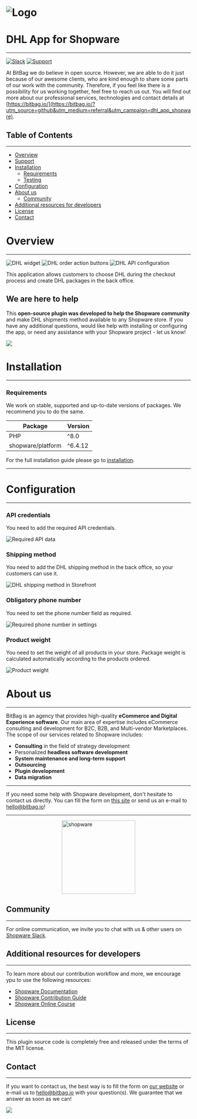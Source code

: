 # ![Logo](doc/images/bitbag-shopware-dhl-app.png)
# DHL App for Shopware

---

[![Slack](https://img.shields.io/badge/community%20chat-slack-FF1493.svg)](http://slack.shopware.com) [![Support](https://img.shields.io/badge/support-contact%20author-blue])](https://bitbag.io/contact-us/?utm_source=github&utm_medium=referral&utm_campaign=dhl_app_shopware)

At BitBag we do believe in open source. However, we are able to do it just because of our awesome clients, who are kind enough to share some parts of our work with the community. Therefore, if you feel like there is a possibility for us working together, feel free to reach us out. You will find out more about our professional services, technologies and contact details at [https://bitbag.io/](https://bitbag.io/?utm_source=github&utm_medium=referral&utm_campaign=dhl_app_shopware).

## Table of Contents

***

* [Overview](#overview)
* [Support](#we-are-here-to-help)
* [Installation](#installation)
  * [Requirements](#requirements)
  * [Testing](#testing)
* [Configuration](#configuration)
* [About us](#about-us)
  * [Community](#community)
* [Additional resources for developers](#additional-resources-for-developers)
* [License](#license)
* [Contact](#contact)

# Overview

----

![DHL widget](./doc/images/bitbag-shopware-dhl-shipping-method.png)
![DHL order action buttons](./doc/images/bitbag-shopware-dhl-admin-panel-get-label.png)
![DHL API configuration](./doc/images/bitbag-shopware-dhl-admin-panel-api-credentials.png)

This application allows customers to choose DHL during the checkout process and create DHL packages in the back office.

## We are here to help
This **open-source plugin was developed to help the Shopware community** and make DHL shipments method available to any Shopware store. If you have any additional questions, would like help with installing or configuring the app, or need any assistance with your Shopware project - let us know!

[![](https://bitbag.io/wp-content/uploads/2020/10/button-contact.png)](https://bitbag.io/contact-us/?utm_source=github&utm_medium=referral&utm_campaign=dhl_app_shopware)


# Installation

----

### Requirements

We work on stable, supported and up-to-date versions of packages. We recommend you to do the same.

| Package                | Version |
|------------------------|---------|
| PHP                    | ^8.0    |
| shopware/platform      | ^6.4.12 |

For the full installation guide please go to [installation](doc/installation.md).

--- 

# Configuration

---

### API credentials
You need to add the required API credentials.

![Required API data](./doc/images/bitbag-shopware-dhl-admin-panel-api-credentials.png)

### Shipping method
You need to add the DHL shipping method in the back office, so your customers can use it.

![DHL shipping method in Storefront](./doc/images/bitbag-shopware-dhl-acp-set-shipping-method.png)

### Obligatory phone number
You need to set the phone number field as required.

![Required phone number in settings](./doc/images/bitbag-shopware-dhl-phone-required-option.png)

### Product weight
You need to set the weight of all products in your store. Package weight is calculated automatically according to the products ordered.

![Product weight](./doc/images/bitbag-shopware-dhl-product-weight.png)

# About us

---

BitBag is an agency that provides high-quality **eCommerce and Digital Experience software**. Our main area of expertise includes eCommerce consulting and development for B2C, B2B, and Multi-vendor Marketplaces.
The scope of our services related to Shopware includes:
- **Consulting** in the field of strategy development
- Personalized **headless software development**
- **System maintenance and long-term support**
- **Outsourcing**
- **Plugin development**
- **Data migration**

---

If you need some help with Shopware development, don't hesitate to contact us directly. You can fill the form on [this site](https://bitbag.io/contact-us/?utm_source=github&utm_medium=referral&utm_campaign=dhl_app_shopware) or send us an e-mail to hello@bitbag.io!

---

<img src="doc/images/shopware_business_partner.svg" height="200" style="display: block; margin: 0 auto" alt="shopware"/>

## Community

---

For online communication, we invite you to chat with us & other users on [Shopware Slack](https://slack.shopware.com/).


## Additional resources for developers

---

To learn more about our contribution workflow and more, we encourage ypu to use the following resources:
* [Shopware Documentation](https://docs.shopware.com/en)
* [Shopware Contribution Guide](https://developer.shopware.com/docs/guides/installation/overview)
* [Shopware Online Course](https://academy.shopware.com/collections?category=developer-sw6)

## License

---

This plugin source code is completely free and released under the terms of the MIT license.

[//]: # (These are reference links used in the body of this note and get stripped out when the markdown processor does its job. There is no need to format nicely because it shouldn't be seen.)

## Contact

---

If you want to contact us, the best way is to fill the form on [our website](https://bitbag.io/contact-us/?utm_source=github&utm_medium=referral&utm_campaign=dhl_app_shopware) or e-mail us to hello@bitbag.io with your question(s). We guarantee that we answer as soon as we can!

[![](https://bitbag.io/wp-content/uploads/2021/08/badges-bitbag.png)](https://bitbag.io/contact-us/?utm_source=github&utm_medium=referral&utm_campaign=dhl_app_shopware)
